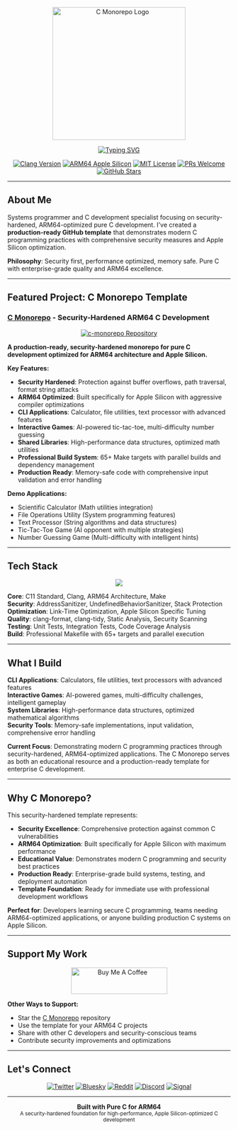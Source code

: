 <p align="center">
  <img src="https://github.com/dunamismax/c-monorepo/blob/main/c.png" alt="C Monorepo Logo" width="300" />
</p>

<p align="center">
  <a href="https://github.com/dunamismax">
    <img src="https://readme-typing-svg.demolab.com/?font=Fira+Code&size=24&pause=1000&color=3071A4&center=true&vCenter=true&width=800&lines=Systems+Programmer+%7C+C+Development+Specialist;Creator+of+C+Monorepo+Template;ARM64+Optimized+Pure+C+Development;From+CLI+Tools+to+Interactive+Games;Security-Hardened+C+Applications;Apple+Silicon+Optimized+Build+System;Professional+Make+Build+Orchestration;Apps+%2B+Games+%2B+Libraries+%2B+Tools;65%2B+Makefile+Targets+for+Complete+Workflow;Maximum+Performance%2C+Pure+C+Power;Production-Ready+Security+Hardening;Complete+Monorepo+with+Shared+Libraries;Educational+%2B+Production+Template;Click+Use+This+Template+to+Start;Professional+Development+Workflows;Modern+C+Programming+Practices;ARM64+Apple+Silicon+Excellence;Memory-Safe+%26+High+Performance;Single+Language+Ecosystem+Mastery;From+Calculator+to+Games+in+Pure+C;Security+First+%26+Performance+Optimized" alt="Typing SVG" />
  </a>
</p>

<p align="center">
  <a href="https://clang.llvm.org/"><img src="https://img.shields.io/badge/Clang-15+-blue.svg?logo=llvm" alt="Clang Version"></a>
  <a href="https://developer.apple.com/documentation/apple-silicon"><img src="https://img.shields.io/badge/ARM64-Apple_Silicon-black.svg?logo=apple" alt="ARM64 Apple Silicon"></a>
  <a href="https://opensource.org/licenses/MIT"><img src="https://img.shields.io/badge/License-MIT-green.svg" alt="MIT License"></a>
  <a href="https://github.com/dunamismax/c-monorepo/pulls"><img src="https://img.shields.io/badge/PRs-welcome-brightgreen.svg" alt="PRs Welcome"></a>
  <a href="https://github.com/dunamismax/c-monorepo/stargazers"><img src="https://img.shields.io/github/stars/dunamismax/c-monorepo" alt="GitHub Stars"></a>
</p>

---

## About Me

Systems programmer and C development specialist focusing on security-hardened, ARM64-optimized pure C development. I've created a **production-ready GitHub template** that demonstrates modern C programming practices with comprehensive security measures and Apple Silicon optimization.

**Philosophy**: Security first, performance optimized, memory safe. Pure C with enterprise-grade quality and ARM64 excellence.

---

## Featured Project: C Monorepo Template

### **[C Monorepo](https://github.com/dunamismax/c-monorepo)** - Security-Hardened ARM64 C Development

<p align="center">
  <a href="https://github.com/dunamismax/c-monorepo">
    <img src="https://github-readme-stats.vercel.app/api/pin/?username=dunamismax&repo=c-monorepo&theme=dark&show_owner=true" alt="c-monorepo Repository" />
  </a>
</p>

**A production-ready, security-hardened monorepo for pure C development optimized for ARM64 architecture and Apple Silicon.**

**Key Features:**

- **Security Hardened**: Protection against buffer overflows, path traversal, format string attacks
- **ARM64 Optimized**: Built specifically for Apple Silicon with aggressive compiler optimizations
- **CLI Applications**: Calculator, file utilities, text processor with advanced features
- **Interactive Games**: AI-powered tic-tac-toe, multi-difficulty number guessing
- **Shared Libraries**: High-performance data structures, optimized math utilities
- **Professional Build System**: 65+ Make targets with parallel builds and dependency management
- **Production Ready**: Memory-safe code with comprehensive input validation and error handling

**Demo Applications:**

- Scientific Calculator (Math utilities integration)
- File Operations Utility (System programming features)
- Text Processor (String algorithms and data structures)
- Tic-Tac-Toe Game (AI opponent with multiple strategies)
- Number Guessing Game (Multi-difficulty with intelligent hints)

---

## Tech Stack

<p align="center">
  <a href="https://skillicons.dev">
    <img src="https://skillicons.dev/icons?i=c,apple,linux,vscode,git,github" />
  </a>
</p>

**Core**: C11 Standard, Clang, ARM64 Architecture, Make  
**Security**: AddressSanitizer, UndefinedBehaviorSanitizer, Stack Protection  
**Optimization**: Link-Time Optimization, Apple Silicon Specific Tuning  
**Quality**: clang-format, clang-tidy, Static Analysis, Security Scanning  
**Testing**: Unit Tests, Integration Tests, Code Coverage Analysis  
**Build**: Professional Makefile with 65+ targets and parallel execution

---

## What I Build

**CLI Applications**: Calculators, file utilities, text processors with advanced features  
**Interactive Games**: AI-powered games, multi-difficulty challenges, intelligent gameplay  
**System Libraries**: High-performance data structures, optimized mathematical algorithms  
**Security Tools**: Memory-safe implementations, input validation, comprehensive error handling

**Current Focus**: Demonstrating modern C programming practices through security-hardened, ARM64-optimized applications. The C Monorepo serves as both an educational resource and a production-ready template for enterprise C development.

---

## Why C Monorepo?

This security-hardened template represents:

- **Security Excellence**: Comprehensive protection against common C vulnerabilities
- **ARM64 Optimization**: Built specifically for Apple Silicon with maximum performance
- **Educational Value**: Demonstrates modern C programming and security best practices
- **Production Ready**: Enterprise-grade build systems, testing, and deployment automation
- **Template Foundation**: Ready for immediate use with professional development workflows

**Perfect for**: Developers learning secure C programming, teams needing ARM64-optimized applications, or anyone building production C systems on Apple Silicon.

---

## Support My Work

<p align="center">
  <a href="https://www.buymeacoffee.com/dunamismax" target="_blank">
    <img src="https://cdn.buymeacoffee.com/buttons/v2/default-yellow.png" alt="Buy Me A Coffee" style="height: 60px !important;width: 217px !important;" />
  </a>
</p>

**Other Ways to Support:**

- Star the [C Monorepo](https://github.com/dunamismax/c-monorepo) repository
- Use the template for your ARM64 C projects
- Share with other C developers and security-conscious teams
- Contribute security improvements and optimizations

---

## Let's Connect

<p align="center">
  <a href="https://twitter.com/dunamismax" target="_blank"><img src="https://img.shields.io/badge/Twitter-%231DA1F2.svg?&style=for-the-badge&logo=twitter&logoColor=white" alt="Twitter"></a>
  <a href="https://bsky.app/profile/dunamismax.bsky.social" target="_blank"><img src="https://img.shields.io/badge/Bluesky-blue?style=for-the-badge&logo=bluesky&logoColor=white" alt="Bluesky"></a>
  <a href="https://reddit.com/user/dunamismax" target="_blank"><img src="https://img.shields.io/badge/Reddit-%23FF4500.svg?&style=for-the-badge&logo=reddit&logoColor=white" alt="Reddit"></a>
  <a href="https://discord.com/users/dunamismax" target="_blank"><img src="https://img.shields.io/badge/Discord-dunamismax-7289DA.svg?style=for-the-badge&logo=discord&logoColor=white" alt="Discord"></a>
  <a href="https://signal.me/#p/+dunamismax.66" target="_blank"><img src="https://img.shields.io/badge/Signal-dunamismax.66-3A76F0.svg?style=for-the-badge&logo=signal&logoColor=white" alt="Signal"></a>
</p>

---

<p align="center">
  <strong>Built with Pure C for ARM64</strong><br>
  <sub>A security-hardened foundation for high-performance, Apple Silicon-optimized C development</sub>
</p>
